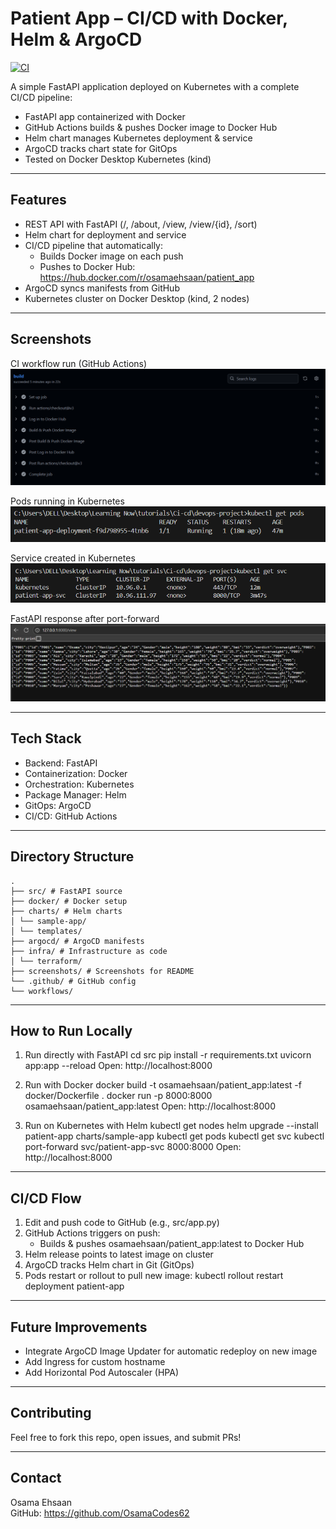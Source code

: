 # Patient App – CI/CD with Docker, Helm & ArgoCD

[![CI](https://github.com/OsamaCodes62/devops-project-Helm/actions/workflows/ci.yaml/badge.svg)](https://github.com/OsamaCodes62/devops-project-Helm/actions/workflows/ci.yaml)

A simple FastAPI application deployed on Kubernetes with a complete CI/CD pipeline:

- FastAPI app containerized with Docker
- GitHub Actions builds & pushes Docker image to Docker Hub
- Helm chart manages Kubernetes deployment & service
- ArgoCD tracks chart state for GitOps
- Tested on Docker Desktop Kubernetes (kind)

---

## Features

- REST API with FastAPI (/, /about, /view, /view/{id}, /sort)
- Helm chart for deployment and service
- CI/CD pipeline that automatically:
  - Builds Docker image on each push
  - Pushes to Docker Hub: https://hub.docker.com/r/osamaehsaan/patient_app
- ArgoCD syncs manifests from GitHub
- Kubernetes cluster on Docker Desktop (kind, 2 nodes)

---

## Screenshots

CI workflow run (GitHub Actions)
![CI Workflow](screenshots/ci-workflow.png)

Pods running in Kubernetes
![Kubernetes Pods](screenshots/kubectl-get-pods.png)

Service created in Kubernetes
![Kubernetes Service](screenshots/kubectl-get-svc.png)

FastAPI response after port-forward
![FastAPI Response](screenshots/fastapi-response.png)

---

## Tech Stack

- Backend: FastAPI
- Containerization: Docker
- Orchestration: Kubernetes
- Package Manager: Helm
- GitOps: ArgoCD
- CI/CD: GitHub Actions

---

## Directory Structure

```
.
├── src/ # FastAPI source
├── docker/ # Docker setup
├── charts/ # Helm charts
│ └── sample-app/
│ └── templates/
├── argocd/ # ArgoCD manifests
├── infra/ # Infrastructure as code
│ └── terraform/
├── screenshots/ # Screenshots for README
└── .github/ # GitHub config
└── workflows/
```

---

## How to Run Locally

1. Run directly with FastAPI
   cd src
   pip install -r requirements.txt
   uvicorn app:app --reload
   Open: http://localhost:8000

2. Run with Docker
   docker build -t osamaehsaan/patient_app:latest -f docker/Dockerfile .
   docker run -p 8000:8000 osamaehsaan/patient_app:latest
   Open: http://localhost:8000

3. Run on Kubernetes with Helm
   kubectl get nodes
   helm upgrade --install patient-app charts/sample-app
   kubectl get pods
   kubectl get svc
   kubectl port-forward svc/patient-app-svc 8000:8000
   Open: http://localhost:8000

---

## CI/CD Flow

1. Edit and push code to GitHub (e.g., src/app.py)
2. GitHub Actions triggers on push:
   - Builds & pushes osamaehsaan/patient_app:latest to Docker Hub
3. Helm release points to latest image on cluster
4. ArgoCD tracks Helm chart in Git (GitOps)
5. Pods restart or rollout to pull new image:
   kubectl rollout restart deployment patient-app

---

## Future Improvements

- Integrate ArgoCD Image Updater for automatic redeploy on new image
- Add Ingress for custom hostname
- Add Horizontal Pod Autoscaler (HPA)

---

## Contributing

Feel free to fork this repo, open issues, and submit PRs!

---

## Contact

Osama Ehsaan  
GitHub: https://github.com/OsamaCodes62
